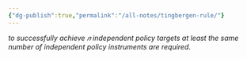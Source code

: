 ```yaml
---
{"dg-publish":true,"permalink":"/all-notes/tingbergen-rule/"}
---
```



*to successfully achieve 𝑛 independent policy targets at least the same number of independent policy instruments are required.*
